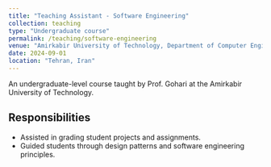 ```yaml
---
title: "Teaching Assistant - Software Engineering"
collection: teaching
type: "Undergraduate course"
permalink: /teaching/software-engineering
venue: "Amirkabir University of Technology, Department of Computer Engineering"
date: 2024-09-01
location: "Tehran, Iran"
---
```

An undergraduate-level course taught by Prof. Gohari at the Amirkabir University of Technology.

## Responsibilities

- Assisted in grading student projects and assignments.
- Guided students through design patterns and software engineering principles.

